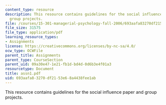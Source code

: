 ```yaml
---
content_type: resource
description: This resource contains guidelines for the social influence paper and
  group projects.
file: /courses/15-301-managerial-psychology-fall-2006/693aafa83270df2153e68a4438fee1ab_assn1.pdf
file_size: 31575
file_type: application/pdf
learning_resource_types:
- Assignments
license: https://creativecommons.org/licenses/by-nc-sa/4.0/
ocw_type: OCWFile
parent_title: Assignments
parent_type: CourseSection
parent_uid: 09a30e47-1e21-fb1d-bd4d-0d6b3e4f01a3
resourcetype: Document
title: assn1.pdf
uid: 693aafa8-3270-df21-53e6-8a4438fee1ab
---
```

This resource contains guidelines for the social influence paper and group projects.